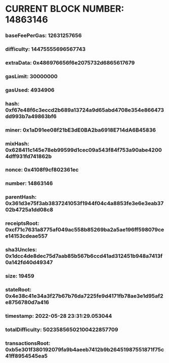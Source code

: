 # CURRENT BLOCK NUMBER: 14863146

### baseFeePerGas: 12631257656
### difficulty: 14475555696567743
### extraData: 0x486976656f6e2075732d6865617679
### gasLimit: 30000000
### gasUsed: 4934906
### hash: 0xf67e48f6c3eccd2b689a13724a9d65abd4708e354e866473dd993b7a49863bf6
### miner: 0x1aD91ee08f21bE3dE0BA2ba6918E714dA6B45836
### mixHash: 0x628411c145e78eb99599d1cec09a543f84f753a90abe42004dff931fd741862b
### nonce: 0x4108f9cf802361ec
### number: 14863146
### parentHash: 0x361d3e75f3ab3837241053f1944f04c4a8853fe3e6e3eab3702b4725a1dd08c8
### receiptsRoot: 0xcf71c7631a8775af049ac558b85269ba2a5ae196ff598079cee14153cdeae557
### sha3Uncles: 0x1dcc4de8dec75d7aab85b567b6ccd41ad312451b948a7413f0a142fd40d49347
### size: 19459
### stateRoot: 0x4e38c41e34a3f27b67b76da7225fe9d4171fb78ae3e1d95af2e8756780d7a416
### timestamp: 2022-05-28 23:31:29.053044
### totalDifficulty: 50235856502100422857709
### transactionsRoot: 0xb5e301f380192079fa9b4aeeb7412b9b26451987551871f75c41ff8954545ea5
